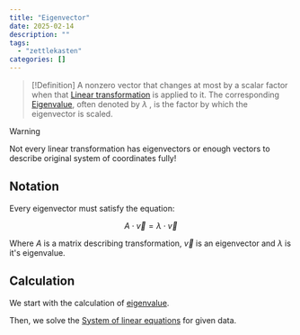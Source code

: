 ```yaml
---
title: "Eigenvector"
date: 2025-02-14
description: ""
tags: 
  - "zettlekasten"
categories: []
---
```


> [!Definition]
A nonzero vector that changes at most by a scalar factor when that [Linear transformation](Linear%20transformation.md) is applied to it. The corresponding [Eigenvalue](Eigenvalue.md), often denoted by $\lambda$ , is the factor by which the eigenvector is scaled.

> [!Warning]
Not every linear transformation has eigenvectors or enough vectors to describe original system of coordinates fully!

## Notation

Every eigenvector must satisfy the equation:

$$A\cdot \vec{v} = \lambda \cdot \vec{v}$$

Where $A$ is a matrix describing transformation, $\vec{v}$ is an eigenvector and $\lambda$ is it's eigenvalue.

## Calculation

We start with the calculation of [eigenvalue](Eigenvalue.md#Calculation).

Then, we solve the [System of linear equations](System%20of%20linear%20equations.md) for given data.

